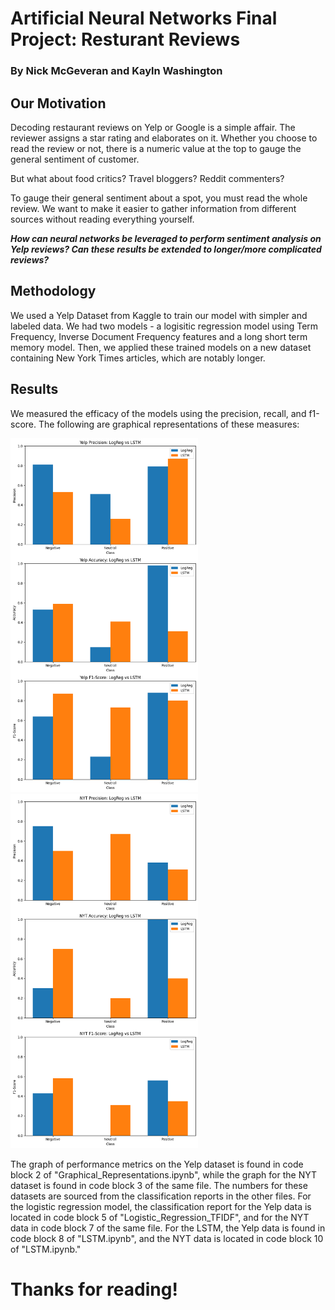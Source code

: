 # Artificial Neural Networks Final Project: Resturant Reviews
### By Nick McGeveran and Kayln Washington

## Our Motivation
Decoding restaurant reviews on Yelp or Google is a simple affair. The reviewer assigns a star rating and elaborates on it. Whether you choose to read the review or not, there is a numeric value at the top to gauge the general sentiment of customer. 

But what about food critics? Travel bloggers? Reddit commenters?

To gauge their general sentiment about a spot, you must read the whole review. We want to make it easier to gather information from different sources without reading everything yourself. 

***How can neural networks be leveraged to perform sentiment analysis on Yelp reviews? Can these results be extended to longer/more complicated reviews?***

## Methodology
We used a Yelp Dataset from Kaggle to train our model with simpler and labeled data. We had two models - a logisitic regression model using Term Frequency, Inverse Document Frequency features and a long short term memory model. Then, we applied these trained models on a new dataset containing New York Times articles, which are notably longer.

## Results
We measured the efficacy of the models using the precision, recall, and f1-score. The following are graphical representations of these measures:


<img src="blog_figures/Yelp%20Overall%20Performance.png" alt="Alt text" width="300"/> <img src="blog_figures/NYT%20full%20metrics.png" alt="Alt text" width="300"/>

The graph of performance metrics on the Yelp dataset is found in code block 2 of "Graphical_Representations.ipynb", while the graph for the NYT dataset is found in code block 3 of the same file. The numbers for these datasets are sourced from the classification reports in the other files. For the logistic regression model, the classification report for the Yelp data is located in code block 5 of "Logistic_Regression_TFIDF", and for the NYT data in code block 7 of the same file. For the LSTM, the Yelp data is found in code block 8 of "LSTM.ipynb", and the NYT data is located in code block 10 of "LSTM.ipynb."
# Thanks for reading!

